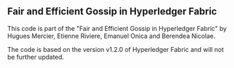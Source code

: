 ## Fair and Efficient Gossip in Hyperledger Fabric

This code is part of the "Fair and Efficient Gossip in Hyperledger Fabric" by Hugues Mercier, Etienne Riviere, Emanuel Onica and Berendea Nicolae.

The code is based on the version v1.2.0 of Hyperledger Fabric and will not be further updated.
